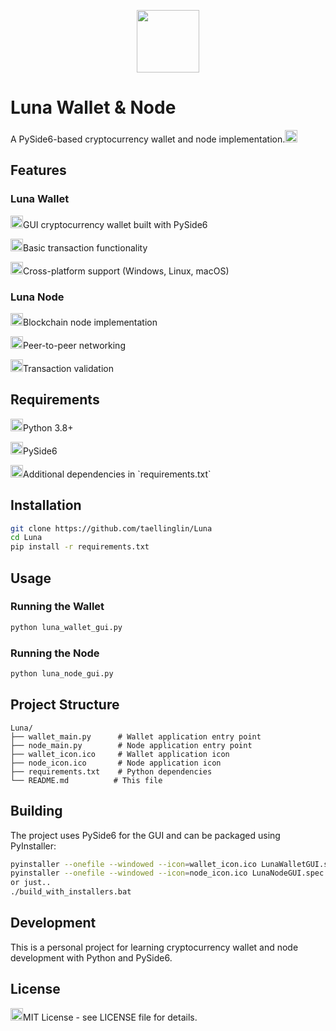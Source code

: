 <p align="center">
<img src= "https://fonts.gstatic.com/s/e/notoemoji/latest/1f4b8/512.webp" , width = "100">
</p>

# Luna Wallet & Node

<p>A PySide6-based cryptocurrency wallet and node implementation.<img src="https://fonts.gstatic.com/s/e/notoemoji/latest/1f601/512.webp", width="20"></p>

## Features

### Luna Wallet
<p><img src="https://fonts.gstatic.com/s/e/notoemoji/latest/1f31f/512.webp", width = "20">GUI cryptocurrency wallet built with PySide6 </p>
<p><img src="https://fonts.gstatic.com/s/e/notoemoji/latest/1f31f/512.webp", width = "20">Basic transaction functionality</p>
<p><img src="https://fonts.gstatic.com/s/e/notoemoji/latest/1f31f/512.webp", width = "20">Cross-platform support (Windows, Linux, macOS)</p>

### Luna Node
<p><img src="https://fonts.gstatic.com/s/e/notoemoji/latest/1f31f/512.webp", width = "20">Blockchain node implementation</p>
<p><img src="https://fonts.gstatic.com/s/e/notoemoji/latest/1f31f/512.webp", width = "20">Peer-to-peer networking</p>
<p><img src="https://fonts.gstatic.com/s/e/notoemoji/latest/1f31f/512.webp", width = "20">Transaction validation</p>

## Requirements

<p><img src="https://fonts.gstatic.com/s/e/notoemoji/latest/203c_fe0f/512.webp", width = "20">Python 3.8+</p>
<p><img src="https://fonts.gstatic.com/s/e/notoemoji/latest/203c_fe0f/512.webp", width = "20">PySide6</p>
<p><img src="https://fonts.gstatic.com/s/e/notoemoji/latest/203c_fe0f/512.webp", width = "20">Additional dependencies in `requirements.txt`</p>

## Installation

```bash
git clone https://github.com/taellinglin/Luna
cd Luna
pip install -r requirements.txt
```

## Usage

### Running the Wallet
```bash
python luna_wallet_gui.py
```

### Running the Node
```bash
python luna_node_gui.py
```

## Project Structure

```
Luna/
├── wallet_main.py      # Wallet application entry point
├── node_main.py        # Node application entry point  
├── wallet_icon.ico     # Wallet application icon
├── node_icon.ico       # Node application icon
├── requirements.txt    # Python dependencies
└── README.md          # This file
```

## Building

The project uses PySide6 for the GUI and can be packaged using PyInstaller:

```bash
pyinstaller --onefile --windowed --icon=wallet_icon.ico LunaWalletGUI.spec
pyinstaller --onefile --windowed --icon=node_icon.ico LunaNodeGUI.spec
or just..
./build_with_installers.bat

```

## Development

This is a personal project for learning cryptocurrency wallet and node development with Python and PySide6.

## License

<p><img src="https://fonts.gstatic.com/s/e/notoemoji/latest/26a0_fe0f/512.webp", width="20">MIT License - see LICENSE file for details.</p>






